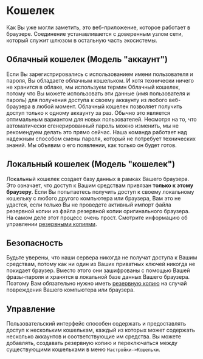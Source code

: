 # Кошелек

Как Вы уже могли заметить, это веб-приложение, которое работает в браузере. Соединение устанавливается с доверенным узлом сети, который служит шлюзом в остальную часть экосистемы.

## Облачный кошелек (Модель "аккаунт")

Если Вы зарегистрировались с использованием имени пользователя и пароля, Вы обладаете облачным кошельком. И хотя технически ничего не хранится в облаке, мы используем термин Облачный кошелек, потому что Вы можете использовать эти данные (имя пользователя и пароль) для получения доступа к своему аккаунту из любого веб-браузера в любой момент. Облачный кошелек позволяет получить доступ только к одному аккаунту за раз. Обычно это является оптимальным вариантом для новых пользователей. Несмотря на то, что автоматически сгенерированный пароль можно изменить, мы не рекомендуем делать это прямо сейчас. Наша команда работает над надежным способом смены пароля, который не потребует технических знаний. Мы объявим о его появлении, как только он будет готов.

## Локальный кошелек (Модель "кошелек")

Локальный кошелек создает базу данных в рамках Вашего браузера. Это означает, что доступ к Вашим средствам привязан **только к этому браузеру**. Если Вы попытаетесь получить доступ к своему локальному кошельку с любого другого компьютера или браузера, Вам это не удастся, если только Вы не проведете активный импорт файла резервной копии из файла резервной копии оригинального браузера. На самом деле этот процесс очень прост. Смотрите информацию об управлении [резервными копиями](/help/introduction/backups).

## Безопасность

Будьте уверены, что наши сервера никогда не получат доступа к Вашим средствам, потому как ни один из Ваших приватных ключей никогда не покидает браузер. Вместо этого они зашифрованы с помощью Вашей фразы-пароля и хранятся в локальной базе данных Вашего браузера. Поэтому Вам обязательно нужно иметь [резервную копию](/help/introduction/backups) на случай повреждения Вашего компьютера или браузера.

## Управление

Пользовательский интерфейс способен содержать и предоставлять доступ к нескольким кошелькам, каждый из которых может содержать несколько аккаунтов и соответствующие им средства. Вы можете добавлять, создавать резервную копию и переключаться между существующими кошельками в меню `Настройки->Кошельки`.